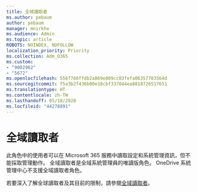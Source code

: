 ```yaml
---
title: 全域讀取者
ms.author: pebaum
author: pebaum
manager: mnirkhe
ms.audience: Admin
ms.topic: article
ROBOTS: NOINDEX, NOFOLLOW
localization_priority: Priority
ms.collection: Adm_O365
ms.custom:
- "9002962"
- "5672"
ms.openlocfilehash: 556f766ffdb2a869e809cc03fefa06357703564d
ms.sourcegitcommit: f5a3b2f436b00e18cbf337044ea8818726517651
ms.translationtype: HT
ms.contentlocale: zh-TW
ms.lasthandoff: 05/18/2020
ms.locfileid: "44278891"
---
```

# <a name="global-reader"></a>全域讀取者

此角色中的使用者可以在 Microsoft 365 服務中讀取設定和系統管理資訊，但不能採取管理動作。 全域讀取者是全域系統管理員的唯讀版角色。
OneDrive 系統管理中心不支援全域讀取者角色。

若要深入了解全球讀取者及其目前的限制，請參閱[全域讀取者](https://docs.microsoft.com/azure/active-directory/users-groups-roles/directory-assign-admin-roles#global-reader)。
